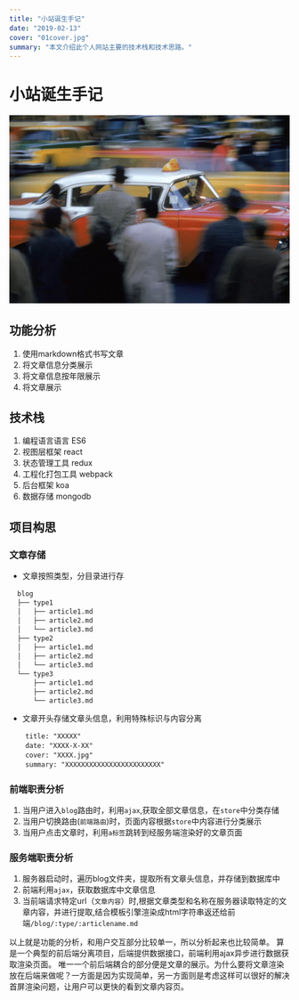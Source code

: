 ```yaml
---
title: "小站诞生手记"
date: "2019-02-13"
cover: "01cover.jpg"
summary: "本文介绍此个人网站主要的技术栈和技术思路。"
---
```


# 小站诞生手记

![image](01cover.jpg)

## 功能分析

1. 使用markdown格式书写文章
2. 将文章信息分类展示
3. 将文章信息按年限展示
4. 将文章展示

## 技术栈

1. 编程语言语言 ES6
2. 视图层框架 react
3. 状态管理工具 redux
4. 工程化打包工具 webpack
5. 后台框架 koa
6. 数据存储 mongodb

## 项目构思

### 文章存储

- 文章按照类型，分目录进行存

```dir
  blog
  ├── type1
  │   ├── article1.md
  │   ├── article2.md
  │   └── article3.md
  ├── type2
  │   ├── article1.md
  │   ├── article2.md
  │   └── article3.md
  └── type3
      ├── article1.md
      ├── article2.md
      └── article3.md
```

- 文章开头存储文章头信息，利用特殊标识与内容分离

```html
    title: "XXXXX"
    date: "XXXX-X-XX"
    cover: "XXXX.jpg"
    summary: "XXXXXXXXXXXXXXXXXXXXXXXX"
```

### 前端职责分析

1. 当用户进入`blog`路由时，利用`ajax`,获取全部文章信息，在`store`中分类存储
2. 当用户切换路由(`前端路由`)时，页面内容根据`store`中内容进行分类展示
3. 当用户点击文章时，利用`a标签`跳转到经服务端渲染好的文章页面

### 服务端职责分析

1. 服务器启动时，遍历blog文件夹，提取所有文章头信息，并存储到数据库中
2. 前端利用`ajax`，获取数据库中文章信息
3. 当前端请求特定url（`文章内容`）时,根据文章类型和名称在服务器读取特定的文章内容，并进行提取,结合模板引擎渲染成html字符串返还给前端`/blog/:type/:articlename.md`
  

以上就是功能的分析，和用户交互部分比较单一，所以分析起来也比较简单。 
算是一个典型的前后端分离项目，后端提供数据接口，前端利用ajax异步进行数据获取渲染页面。
唯一一个前后端耦合的部分便是文章的展示。为什么要将文章渲染放在后端来做呢？一方面是因为实现简单，另一方面则是考虑这样可以很好的解决首屏渲染问题，让用户可以更快的看到文章内容页。